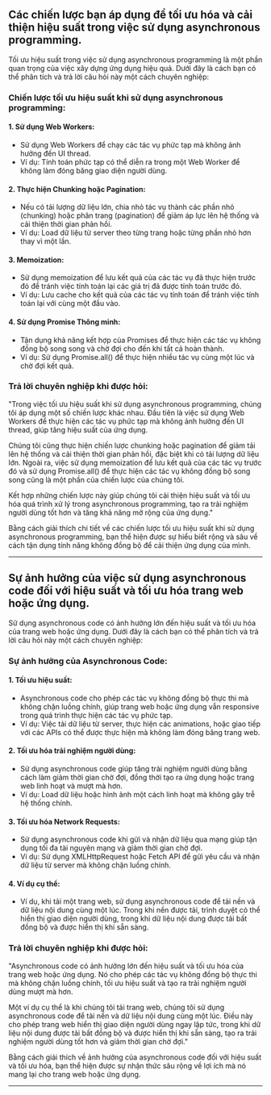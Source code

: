 ## Các chiến lược bạn áp dụng để tối ưu hóa và cải thiện hiệu suất trong việc sử dụng asynchronous programming.

Tối ưu hiệu suất trong việc sử dụng asynchronous programming là một phần quan trọng của việc xây dựng ứng dụng hiệu quả. Dưới đây là cách bạn có thể phân tích và trả lời câu hỏi này một cách chuyên nghiệp:

### Chiến lược tối ưu hiệu suất khi sử dụng asynchronous programming:

#### 1. **Sử dụng Web Workers:**

- Sử dụng Web Workers để chạy các tác vụ phức tạp mà không ảnh hưởng đến UI thread.
- Ví dụ: Tính toán phức tạp có thể diễn ra trong một Web Worker để không làm đóng băng giao diện người dùng.

#### 2. **Thực hiện Chunking hoặc Pagination:**

- Nếu có tải lượng dữ liệu lớn, chia nhỏ tác vụ thành các phần nhỏ (chunking) hoặc phân trang (pagination) để giảm áp lực lên hệ thống và cải thiện thời gian phản hồi.
- Ví dụ: Load dữ liệu từ server theo từng trang hoặc từng phần nhỏ hơn thay vì một lần.

#### 3. **Memoization:**

- Sử dụng memoization để lưu kết quả của các tác vụ đã thực hiện trước đó để tránh việc tính toán lại các giá trị đã được tính toán trước đó.
- Ví dụ: Lưu cache cho kết quả của các tác vụ tính toán để tránh việc tính toán lại với cùng một đầu vào.

#### 4. **Sử dụng Promise Thông minh:**

- Tận dụng khả năng kết hợp của Promises để thực hiện các tác vụ không đồng bộ song song và chờ đợi cho đến khi tất cả hoàn thành.
- Ví dụ: Sử dụng Promise.all() để thực hiện nhiều tác vụ cùng một lúc và chờ đợi kết quả.

### Trả lời chuyên nghiệp khi được hỏi:

"Trong việc tối ưu hiệu suất khi sử dụng asynchronous programming, chúng tôi áp dụng một số chiến lược khác nhau. Đầu tiên là việc sử dụng Web Workers để thực hiện các tác vụ phức tạp mà không ảnh hưởng đến UI thread, giúp tăng hiệu suất của ứng dụng.

Chúng tôi cũng thực hiện chiến lược chunking hoặc pagination để giảm tải lên hệ thống và cải thiện thời gian phản hồi, đặc biệt khi có tải lượng dữ liệu lớn. Ngoài ra, việc sử dụng memoization để lưu kết quả của các tác vụ trước đó và sử dụng Promise.all() để thực hiện các tác vụ không đồng bộ song song cũng là một phần của chiến lược của chúng tôi.

Kết hợp những chiến lược này giúp chúng tôi cải thiện hiệu suất và tối ưu hóa quá trình xử lý trong asynchronous programming, tạo ra trải nghiệm người dùng tốt hơn và tăng khả năng mở rộng của ứng dụng."

Bằng cách giải thích chi tiết về các chiến lược tối ưu hiệu suất khi sử dụng asynchronous programming, bạn thể hiện được sự hiểu biết rộng và sâu về cách tận dụng tính năng không đồng bộ để cải thiện ứng dụng của mình.

---

## Sự ảnh hưởng của việc sử dụng asynchronous code đối với hiệu suất và tối ưu hóa trang web hoặc ứng dụng.

Sử dụng asynchronous code có ảnh hưởng lớn đến hiệu suất và tối ưu hóa của trang web hoặc ứng dụng. Dưới đây là cách bạn có thể phân tích và trả lời câu hỏi này một cách chuyên nghiệp:

### Sự ảnh hưởng của Asynchronous Code:

#### 1. **Tối ưu hiệu suất:**

- Asynchronous code cho phép các tác vụ không đồng bộ thực thi mà không chặn luồng chính, giúp trang web hoặc ứng dụng vẫn responsive trong quá trình thực hiện các tác vụ phức tạp.
- Ví dụ: Việc tải dữ liệu từ server, thực hiện các animations, hoặc giao tiếp với các APIs có thể được thực hiện mà không làm đóng băng trang web.

#### 2. **Tối ưu hóa trải nghiệm người dùng:**

- Sử dụng asynchronous code giúp tăng trải nghiệm người dùng bằng cách làm giảm thời gian chờ đợi, đồng thời tạo ra ứng dụng hoặc trang web linh hoạt và mượt mà hơn.
- Ví dụ: Load dữ liệu hoặc hình ảnh một cách linh hoạt mà không gây trễ hệ thống chính.

#### 3. **Tối ưu hóa Network Requests:**

- Sử dụng asynchronous code khi gửi và nhận dữ liệu qua mạng giúp tận dụng tối đa tài nguyên mạng và giảm thời gian chờ đợi.
- Ví dụ: Sử dụng XMLHttpRequest hoặc Fetch API để gửi yêu cầu và nhận dữ liệu từ server mà không chặn luồng chính.

#### 4. **Ví dụ cụ thể:**

- Ví dụ, khi tải một trang web, sử dụng asynchronous code để tải nền và dữ liệu nội dung cùng một lúc. Trong khi nền được tải, trình duyệt có thể hiển thị giao diện người dùng, trong khi dữ liệu nội dung được tải bất đồng bộ và được hiển thị khi sẵn sàng.

### Trả lời chuyên nghiệp khi được hỏi:

"Asynchronous code có ảnh hưởng lớn đến hiệu suất và tối ưu hóa của trang web hoặc ứng dụng. Nó cho phép các tác vụ không đồng bộ thực thi mà không chặn luồng chính, tối ưu hiệu suất và tạo ra trải nghiệm người dùng mượt mà hơn.

Một ví dụ cụ thể là khi chúng tôi tải trang web, chúng tôi sử dụng asynchronous code để tải nền và dữ liệu nội dung cùng một lúc. Điều này cho phép trang web hiển thị giao diện người dùng ngay lập tức, trong khi dữ liệu nội dung được tải bất đồng bộ và được hiển thị khi sẵn sàng, tạo ra trải nghiệm người dùng tốt hơn và giảm thời gian chờ đợi."

Bằng cách giải thích về ảnh hưởng của asynchronous code đối với hiệu suất và tối ưu hóa, bạn thể hiện được sự nhận thức sâu rộng về lợi ích mà nó mang lại cho trang web hoặc ứng dụng.

---
